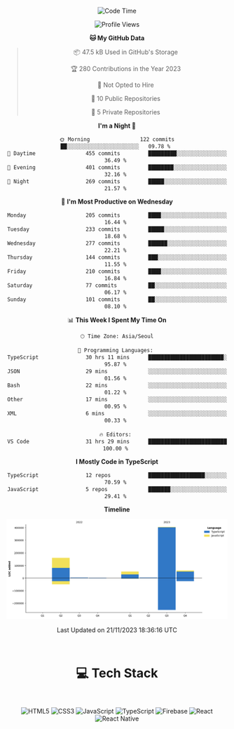 <div align="center">

  <!--START_SECTION:waka-->
![Code Time](http://img.shields.io/badge/Code%20Time-144%20hrs%208%20mins-blue)

![Profile Views](http://img.shields.io/badge/Profile%20Views-2-blue)

**🐱 My GitHub Data** 

> 📦 47.5 kB Used in GitHub's Storage 
 > 
> 🏆 280 Contributions in the Year 2023
 > 
> 🚫 Not Opted to Hire
 > 
> 📜 10 Public Repositories 
 > 
> 🔑 5 Private Repositories 
 > 
**I'm a Night 🦉** 

```text
🌞 Morning                122 commits         ██░░░░░░░░░░░░░░░░░░░░░░░   09.78 % 
🌆 Daytime                455 commits         █████████░░░░░░░░░░░░░░░░   36.49 % 
🌃 Evening                401 commits         ████████░░░░░░░░░░░░░░░░░   32.16 % 
🌙 Night                  269 commits         █████░░░░░░░░░░░░░░░░░░░░   21.57 % 
```
📅 **I'm Most Productive on Wednesday** 

```text
Monday                   205 commits         ████░░░░░░░░░░░░░░░░░░░░░   16.44 % 
Tuesday                  233 commits         █████░░░░░░░░░░░░░░░░░░░░   18.68 % 
Wednesday                277 commits         ██████░░░░░░░░░░░░░░░░░░░   22.21 % 
Thursday                 144 commits         ███░░░░░░░░░░░░░░░░░░░░░░   11.55 % 
Friday                   210 commits         ████░░░░░░░░░░░░░░░░░░░░░   16.84 % 
Saturday                 77 commits          ██░░░░░░░░░░░░░░░░░░░░░░░   06.17 % 
Sunday                   101 commits         ██░░░░░░░░░░░░░░░░░░░░░░░   08.10 % 
```


📊 **This Week I Spent My Time On** 

```text
🕑︎ Time Zone: Asia/Seoul

💬 Programming Languages: 
TypeScript               30 hrs 11 mins      ████████████████████████░   95.87 % 
JSON                     29 mins             ░░░░░░░░░░░░░░░░░░░░░░░░░   01.56 % 
Bash                     22 mins             ░░░░░░░░░░░░░░░░░░░░░░░░░   01.22 % 
Other                    17 mins             ░░░░░░░░░░░░░░░░░░░░░░░░░   00.95 % 
XML                      6 mins              ░░░░░░░░░░░░░░░░░░░░░░░░░   00.33 % 

🔥 Editors: 
VS Code                  31 hrs 29 mins      █████████████████████████   100.00 % 
```

**I Mostly Code in TypeScript** 

```text
TypeScript               12 repos            ██████████████████░░░░░░░   70.59 % 
JavaScript               5 repos             ███████░░░░░░░░░░░░░░░░░░   29.41 % 
```



**Timeline**

![Lines of Code chart](https://raw.githubusercontent.com/SONGDAM/SONGDAM/master/assets/bar_graph.png)


 Last Updated on 21/11/2023 18:36:16 UTC
<!--END_SECTION:waka-->

  
 <br>
  
# 💻 Tech Stack
  
</div>

</br>

<div align="center">

   ![HTML5](https://img.shields.io/badge/html5-%23E34F26.svg?style=for-the-badge&logo=html5&logoColor=white) ![CSS3](https://img.shields.io/badge/css3-%231572B6.svg?style=for-the-badge&logo=css3&logoColor=white) ![JavaScript](https://img.shields.io/badge/javascript-%23323330.svg?style=for-the-badge&logo=javascript&logoColor=%23F7DF1E) 
 ![TypeScript](https://img.shields.io/badge/typescript-%23007ACC.svg?style=for-the-badge&logo=typescript&logoColor=white)
  ![Firebase](https://img.shields.io/badge/firebase-%23039BE5.svg?style=for-the-badge&logo=firebase) 
 ![React](https://img.shields.io/badge/react-%2320232a.svg?style=for-the-badge&logo=react&logoColor=%2361DAFB) ![React Native](https://img.shields.io/badge/react_native-%2320232a.svg?style=for-the-badge&logo=react&logoColor=%2361DAFB) 

 
</div>
